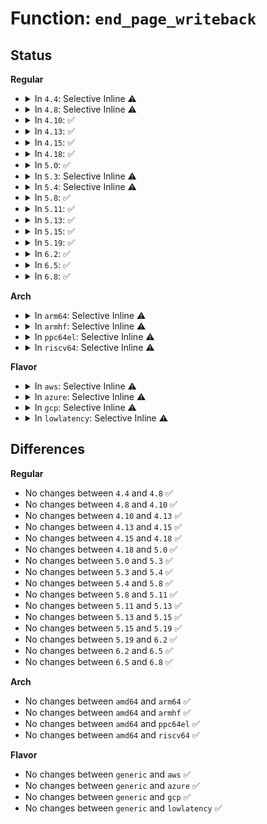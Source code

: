 # Function: <code>end_page_writeback</code>

## Status
<b>Regular</b>
<ul>
<li>
<details>
<summary>In <code>4.4</code>: Selective Inline ⚠️</summary>

```c
void end_page_writeback(struct page *page);
```

**Collision:** Unique Global

**Inline:** Selective

**Transformation:** False

**Instances:**

```
In mm/filemap.c (ffffffff8118d690)
Location: mm/filemap.c:823
Inline: True
Direct callers:
  - mm/page_io.c:end_swap_bio_write
  - mm/page_io.c:__swap_writepage
  - mm/page_io.c:swap_writepage
  - mm/migrate.c:migrate_page_copy
  - fs/buffer.c:end_buffer_async_write
  - fs/block_dev.c:bdev_write_page
  - fs/ext4/page-io.c:ext4_finish_bio
  - fs/ext4/page-io.c:ext4_bio_write_page
  - fs/fuse/file.c:fuse_writepage_locked
  - fs/fuse/file.c:fuse_writepage_locked
  - fs/fuse/file.c:fuse_writepages_send
  - fs/fuse/file.c:fuse_writepages_fill
```
**Symbols:**

```
ffffffff8118d690-ffffffff8118d723: end_page_writeback (STB_GLOBAL)
```
</details>
</li>
<li>
<details>
<summary>In <code>4.8</code>: Selective Inline ⚠️</summary>

```c
void end_page_writeback(struct page *page);
```

**Collision:** Unique Global

**Inline:** Selective

**Transformation:** False

**Instances:**

```
In mm/filemap.c (ffffffff811a0290)
Location: mm/filemap.c:864
Inline: True
Direct callers:
  - mm/page_io.c:__swap_writepage
  - mm/page_io.c:swap_writepage
  - mm/page_io.c:end_swap_bio_write
  - mm/migrate.c:migrate_page_copy
  - fs/buffer.c:__block_write_full_page
  - fs/buffer.c:end_buffer_async_write
  - fs/block_dev.c:bdev_write_page
  - fs/ext4/page-io.c:ext4_bio_write_page
  - fs/ext4/page-io.c:ext4_finish_bio
  - fs/fuse/file.c:fuse_writepages_fill
  - fs/fuse/file.c:fuse_writepages_send
  - fs/fuse/file.c:fuse_writepage_locked
  - fs/fuse/file.c:fuse_writepage_locked
```
**Symbols:**

```
ffffffff811a0290-ffffffff811a033f: end_page_writeback (STB_GLOBAL)
```
</details>
</li>
<li>
<details>
<summary>In <code>4.10</code>: ✅</summary>

```c
void end_page_writeback(struct page *page);
```

**Collision:** Unique Global

**Inline:** No

**Transformation:** False

**Instances:**

```
In mm/filemap.c (ffffffff811af410)
Location: mm/filemap.c:967
Inline: False
Direct callers:
  - mm/page_io.c:__swap_writepage
  - mm/page_io.c:swap_writepage
  - mm/page_io.c:end_swap_bio_write
  - mm/migrate.c:migrate_page_copy
  - fs/buffer.c:__block_write_full_page
  - fs/buffer.c:end_buffer_async_write
  - fs/block_dev.c:bdev_write_page
  - fs/ext4/page-io.c:ext4_bio_write_page
  - fs/ext4/page-io.c:ext4_finish_bio
  - fs/fuse/file.c:fuse_writepages_fill
  - fs/fuse/file.c:fuse_writepages_send
  - fs/fuse/file.c:fuse_writepage_locked
  - fs/fuse/file.c:fuse_writepage_locked
```
**Symbols:**

```
ffffffff811af410-ffffffff811af474: end_page_writeback (STB_GLOBAL)
```
</details>
</li>
<li>
<details>
<summary>In <code>4.13</code>: ✅</summary>

```c
void end_page_writeback(struct page *page);
```

**Collision:** Unique Global

**Inline:** No

**Transformation:** False

**Instances:**

```
In mm/filemap.c (ffffffff811b6310)
Location: mm/filemap.c:1093
Inline: False
Direct callers:
  - mm/page_io.c:__swap_writepage
  - mm/page_io.c:swap_writepage
  - mm/page_io.c:end_swap_bio_write
  - mm/migrate.c:migrate_page_copy
  - fs/buffer.c:__block_write_full_page
  - fs/buffer.c:end_buffer_async_write
  - fs/block_dev.c:bdev_write_page
  - fs/ext4/page-io.c:ext4_bio_write_page
  - fs/ext4/page-io.c:ext4_finish_bio
  - fs/fuse/file.c:fuse_writepages_fill
  - fs/fuse/file.c:fuse_writepages_send
  - fs/fuse/file.c:fuse_writepage_locked
  - fs/fuse/file.c:fuse_writepage_locked
```
**Symbols:**

```
ffffffff811b6310-ffffffff811b6374: end_page_writeback (STB_GLOBAL)
```
</details>
</li>
<li>
<details>
<summary>In <code>4.15</code>: ✅</summary>

```c
void end_page_writeback(struct page *page);
```

**Collision:** Unique Global

**Inline:** No

**Transformation:** False

**Instances:**

```
In mm/filemap.c (ffffffff811ca620)
Location: mm/filemap.c:1215
Inline: False
Direct callers:
  - mm/page_io.c:__swap_writepage
  - mm/page_io.c:swap_writepage
  - mm/page_io.c:end_swap_bio_write
  - mm/migrate.c:migrate_page_states
  - fs/buffer.c:__block_write_full_page
  - fs/buffer.c:end_buffer_async_write
  - fs/block_dev.c:bdev_write_page
  - fs/ext4/page-io.c:ext4_bio_write_page
  - fs/ext4/page-io.c:ext4_finish_bio
  - fs/fuse/file.c:fuse_writepages_fill
  - fs/fuse/file.c:fuse_writepages_send
  - fs/fuse/file.c:fuse_writepage_locked
  - fs/fuse/file.c:fuse_writepage_locked
```
**Symbols:**

```
ffffffff811ca620-ffffffff811ca684: end_page_writeback (STB_GLOBAL)
```
</details>
</li>
<li>
<details>
<summary>In <code>4.18</code>: ✅</summary>

```c
void end_page_writeback(struct page *page);
```

**Collision:** Unique Global

**Inline:** No

**Transformation:** False

**Instances:**

```
In mm/filemap.c (ffffffff811eb6d0)
Location: mm/filemap.c:1215
Inline: False
Direct callers:
  - mm/page_io.c:__swap_writepage
  - mm/page_io.c:swap_writepage
  - mm/page_io.c:end_swap_bio_write
  - mm/migrate.c:migrate_page_states
  - fs/buffer.c:__block_write_full_page
  - fs/buffer.c:end_buffer_async_write
  - fs/block_dev.c:bdev_write_page
  - fs/ext4/page-io.c:ext4_bio_write_page
  - fs/ext4/page-io.c:ext4_finish_bio
  - fs/fuse/file.c:fuse_writepages_fill
  - fs/fuse/file.c:fuse_writepages_send
  - fs/fuse/file.c:fuse_writepage_locked
  - fs/fuse/file.c:fuse_writepage_locked
```
**Symbols:**

```
ffffffff811eb6d0-ffffffff811eb734: end_page_writeback (STB_GLOBAL)
```
</details>
</li>
<li>
<details>
<summary>In <code>5.0</code>: ✅</summary>

```c
void end_page_writeback(struct page *page);
```

**Collision:** Unique Global

**Inline:** No

**Transformation:** False

**Instances:**

```
In mm/filemap.c (ffffffff811fc210)
Location: mm/filemap.c:1268
Inline: False
Direct callers:
  - mm/page_io.c:__swap_writepage
  - mm/page_io.c:swap_writepage
  - mm/page_io.c:end_swap_bio_write
  - mm/migrate.c:migrate_page_states
  - fs/buffer.c:__block_write_full_page
  - fs/buffer.c:end_buffer_async_write
  - fs/block_dev.c:bdev_write_page
  - fs/ext4/page-io.c:ext4_bio_write_page
  - fs/ext4/page-io.c:ext4_finish_bio
  - fs/fuse/file.c:fuse_writepages_fill
  - fs/fuse/file.c:fuse_writepages_send
  - fs/fuse/file.c:fuse_writepage_locked
  - fs/fuse/file.c:fuse_writepage_locked
```
**Symbols:**

```
ffffffff811fc210-ffffffff811fc274: end_page_writeback (STB_GLOBAL)
```
</details>
</li>
<li>
<details>
<summary>In <code>5.3</code>: Selective Inline ⚠️</summary>

```c
void end_page_writeback(struct page *page);
```

**Collision:** Unique Global

**Inline:** Selective

**Transformation:** False

**Instances:**

```
In mm/filemap.c (ffffffff81213b80)
Location: mm/filemap.c:1316
Inline: True
Direct callers:
  - mm/page_io.c:__swap_writepage
  - mm/page_io.c:swap_writepage
  - mm/page_io.c:end_swap_bio_write
  - mm/migrate.c:migrate_page_states
  - fs/buffer.c:__block_write_full_page
  - fs/buffer.c:end_buffer_async_write
  - fs/block_dev.c:bdev_write_page
  - fs/ext4/page-io.c:ext4_bio_write_page
  - fs/ext4/page-io.c:ext4_finish_bio
  - fs/fuse/file.c:fuse_writepages_fill
  - fs/fuse/file.c:fuse_writepages_send
  - fs/fuse/file.c:fuse_writepage_locked
  - fs/fuse/file.c:fuse_writepage_locked
```
**Symbols:**

```
ffffffff81213b80-ffffffff81213be7: end_page_writeback (STB_GLOBAL)
```
</details>
</li>
<li>
<details>
<summary>In <code>5.4</code>: Selective Inline ⚠️</summary>

```c
void end_page_writeback(struct page *page);
```

**Collision:** Unique Global

**Inline:** Selective

**Transformation:** False

**Instances:**

```
In mm/filemap.c (ffffffff81221350)
Location: mm/filemap.c:1325
Inline: True
Direct callers:
  - mm/page_io.c:__swap_writepage
  - mm/page_io.c:swap_writepage
  - mm/page_io.c:end_swap_bio_write
  - mm/migrate.c:migrate_page_states
  - fs/buffer.c:__block_write_full_page
  - fs/buffer.c:end_buffer_async_write
  - fs/block_dev.c:bdev_write_page
  - fs/ext4/page-io.c:ext4_bio_write_page
  - fs/ext4/page-io.c:ext4_finish_bio
  - fs/fuse/file.c:fuse_writepages_fill
  - fs/fuse/file.c:fuse_writepages_send
  - fs/fuse/file.c:fuse_writepage_locked
  - fs/fuse/file.c:fuse_writepage_locked
```
**Symbols:**

```
ffffffff81221350-ffffffff812213b7: end_page_writeback (STB_GLOBAL)
```
</details>
</li>
<li>
<details>
<summary>In <code>5.8</code>: ✅</summary>

```c
void end_page_writeback(struct page *page);
```

**Collision:** Unique Global

**Inline:** No

**Transformation:** False

**Instances:**

```
In mm/filemap.c (ffffffff8124ed30)
Location: mm/filemap.c:1300
Inline: False
Direct callers:
  - mm/filemap.c:page_endio
  - mm/page_io.c:__swap_writepage
  - mm/page_io.c:swap_writepage
  - mm/page_io.c:end_swap_bio_write
  - mm/migrate.c:migrate_page_states
  - fs/buffer.c:__block_write_full_page
  - fs/buffer.c:end_buffer_async_write
  - fs/block_dev.c:bdev_write_page
  - fs/iomap/buffered-io.c:iomap_writepage_map
  - fs/iomap/buffered-io.c:iomap_finish_page_writeback
  - fs/iomap/buffered-io.c:iomap_finish_page_writeback
  - fs/ext4/page-io.c:ext4_bio_write_page
  - fs/ext4/page-io.c:ext4_finish_bio
  - fs/fuse/file.c:fuse_writepages_fill
  - fs/fuse/file.c:fuse_writepages_send
  - fs/fuse/file.c:fuse_writepage_locked
  - fs/fuse/file.c:fuse_writepage_locked
```
**Symbols:**

```
ffffffff8124ed30-ffffffff8124ed99: end_page_writeback (STB_GLOBAL)
```
</details>
</li>
<li>
<details>
<summary>In <code>5.11</code>: ✅</summary>

```c
void end_page_writeback(struct page *page);
```

**Collision:** Unique Global

**Inline:** No

**Transformation:** False

**Instances:**

```
In mm/filemap.c (ffffffff81259cc0)
Location: mm/filemap.c:1477
Inline: False
Direct callers:
  - mm/filemap.c:page_endio
  - mm/page_io.c:__swap_writepage
  - mm/page_io.c:swap_writepage
  - mm/page_io.c:end_swap_bio_write
  - mm/migrate.c:migrate_page_states
  - fs/buffer.c:__block_write_full_page
  - fs/buffer.c:end_buffer_async_write
  - fs/block_dev.c:bdev_write_page
  - fs/iomap/buffered-io.c:iomap_writepage_map
  - fs/iomap/buffered-io.c:iomap_finish_page_writeback
  - fs/iomap/buffered-io.c:iomap_finish_page_writeback
  - fs/ext4/page-io.c:ext4_bio_write_page
  - fs/ext4/page-io.c:ext4_finish_bio
  - fs/fuse/file.c:fuse_writepages_fill
  - fs/fuse/file.c:fuse_writepages_send
  - fs/fuse/file.c:fuse_writepage_locked
  - fs/fuse/file.c:fuse_writepage_locked
```
**Symbols:**

```
ffffffff81259cc0-ffffffff81259d95: end_page_writeback (STB_GLOBAL)
```
</details>
</li>
<li>
<details>
<summary>In <code>5.13</code>: ✅</summary>

```c
void end_page_writeback(struct page *page);
```

**Collision:** Unique Global

**Inline:** No

**Transformation:** False

**Instances:**

```
In mm/filemap.c (ffffffff8125df00)
Location: mm/filemap.c:1527
Inline: False
Direct callers:
  - mm/filemap.c:page_endio
  - mm/page_io.c:__swap_writepage
  - mm/page_io.c:swap_writepage
  - mm/page_io.c:end_swap_bio_write
  - mm/migrate.c:migrate_page_states
  - fs/buffer.c:__block_write_full_page
  - fs/buffer.c:end_buffer_async_write
  - fs/block_dev.c:bdev_write_page
  - fs/iomap/buffered-io.c:iomap_writepage_map
  - fs/iomap/buffered-io.c:iomap_finish_ioend
  - fs/ext4/page-io.c:ext4_bio_write_page
  - fs/ext4/page-io.c:ext4_finish_bio
  - fs/fuse/file.c:fuse_writepages_fill
  - fs/fuse/file.c:fuse_writepages_send
  - fs/fuse/file.c:fuse_writepage_locked
  - fs/fuse/file.c:fuse_writepage_locked
```
**Symbols:**

```
ffffffff8125df00-ffffffff8125dfd5: end_page_writeback (STB_GLOBAL)
```
</details>
</li>
<li>
<details>
<summary>In <code>5.15</code>: ✅</summary>

```c
void end_page_writeback(struct page *page);
```

**Collision:** Unique Global

**Inline:** No

**Transformation:** False

**Instances:**

```
In mm/filemap.c (ffffffff8129a620)
Location: mm/filemap.c:1582
Inline: False
Direct callers:
  - mm/filemap.c:page_endio
  - mm/page_io.c:__swap_writepage
  - mm/page_io.c:swap_writepage
  - mm/page_io.c:end_swap_bio_write
  - mm/migrate.c:migrate_page_states
  - fs/buffer.c:__block_write_full_page
  - fs/buffer.c:end_buffer_async_write
  - fs/iomap/buffered-io.c:iomap_writepage_map
  - fs/iomap/buffered-io.c:iomap_finish_ioend
  - fs/ext4/page-io.c:ext4_bio_write_page
  - fs/ext4/page-io.c:ext4_finish_bio
  - fs/fuse/file.c:fuse_writepages_fill
  - fs/fuse/file.c:fuse_writepages_send
  - fs/fuse/file.c:fuse_writepage_locked
  - fs/fuse/file.c:fuse_writepage_locked
  - block/bdev.c:bdev_write_page
```
**Symbols:**

```
ffffffff8129a620-ffffffff8129a6f2: end_page_writeback (STB_GLOBAL)
```
</details>
</li>
<li>
<details>
<summary>In <code>5.19</code>: ✅</summary>

```c
void end_page_writeback(struct page *page);
```

**Collision:** Unique Global

**Inline:** No

**Transformation:** False

**Instances:**

```
In mm/folio-compat.c (ffffffff81300b90)
Location: mm/folio-compat.c:24
Inline: False
Direct callers:
  - mm/filemap.c:page_endio
  - mm/page_io.c:sio_write_complete
  - mm/page_io.c:swap_writepage
  - mm/page_io.c:end_swap_bio_write
  - fs/buffer.c:__block_write_full_page
  - fs/buffer.c:end_buffer_async_write
  - fs/ext4/page-io.c:ext4_bio_write_page
  - fs/ext4/page-io.c:ext4_finish_bio
  - fs/fuse/file.c:fuse_writepages_fill
  - fs/fuse/file.c:fuse_writepages_send
  - fs/fuse/file.c:fuse_writepage_locked
  - fs/fuse/file.c:fuse_writepage_locked
  - block/bdev.c:bdev_write_page
```
**Symbols:**

```
ffffffff81300b90-ffffffff81300beb: end_page_writeback (STB_GLOBAL)
```
</details>
</li>
<li>
<details>
<summary>In <code>6.2</code>: ✅</summary>

```c
void end_page_writeback(struct page *page);
```

**Collision:** Unique Global

**Inline:** No

**Transformation:** False

**Instances:**

```
In mm/folio-compat.c (ffffffff8136b410)
Location: mm/folio-compat.c:24
Inline: False
Direct callers:
  - mm/page_io.c:sio_write_complete
  - mm/page_io.c:end_swap_bio_write
  - fs/buffer.c:__block_write_full_page
  - fs/buffer.c:end_buffer_async_write
  - fs/ext4/page-io.c:ext4_finish_bio
  - fs/fuse/file.c:fuse_writepages_fill
  - fs/fuse/file.c:fuse_writepages_send
  - fs/fuse/file.c:fuse_writepage_locked
  - fs/fuse/file.c:fuse_writepage_locked
  - block/bdev.c:bdev_write_page
```
**Symbols:**

```
ffffffff8136b410-ffffffff8136b46b: end_page_writeback (STB_GLOBAL)
```
</details>
</li>
<li>
<details>
<summary>In <code>6.5</code>: ✅</summary>

```c
void end_page_writeback(struct page *page);
```

**Collision:** Unique Global

**Inline:** No

**Transformation:** False

**Instances:**

```
In mm/folio-compat.c (ffffffff8139d5a0)
Location: mm/folio-compat.c:25
Inline: False
Direct callers:
  - mm/page_io.c:sio_write_complete
  - mm/page_io.c:__end_swap_bio_write
  - mm/page_io.c:__end_swap_bio_write
  - fs/fuse/file.c:fuse_writepages_send
  - fs/fuse/file.c:fuse_writepage_locked
  - fs/fuse/file.c:fuse_writepage_locked
```
**Symbols:**

```
ffffffff8139d5a0-ffffffff8139d60a: end_page_writeback (STB_GLOBAL)
```
</details>
</li>
<li>
<details>
<summary>In <code>6.8</code>: ✅</summary>

```c
void end_page_writeback(struct page *page);
```

**Collision:** Unique Global

**Inline:** No

**Transformation:** False

**Instances:**

```
In mm/folio-compat.c (ffffffff813c7300)
Location: mm/folio-compat.c:25
Inline: False
Direct callers:
  - mm/page_io.c:sio_write_complete
  - fs/fuse/file.c:fuse_writepages_send
  - fs/fuse/file.c:fuse_writepage_locked
  - fs/fuse/file.c:fuse_writepage_locked
```
**Symbols:**

```
ffffffff813c7300-ffffffff813c7367: end_page_writeback (STB_GLOBAL)
```
</details>
</li>
</ul>
<b>Arch</b>
<ul>
<li>
<details>
<summary>In <code>arm64</code>: Selective Inline ⚠️</summary>

```c
void end_page_writeback(struct page *page);
```

**Collision:** Unique Global

**Inline:** Selective

**Transformation:** False

**Instances:**

```
In mm/filemap.c (ffff8000102af290)
Location: mm/filemap.c:1325
Inline: True
Direct callers:
  - mm/page_io.c:__swap_writepage
  - mm/page_io.c:swap_writepage
  - mm/page_io.c:end_swap_bio_write
  - mm/migrate.c:migrate_page_states
  - fs/buffer.c:__block_write_full_page
  - fs/buffer.c:end_buffer_async_write
  - fs/block_dev.c:bdev_write_page
  - fs/ext4/page-io.c:ext4_bio_write_page
  - fs/ext4/page-io.c:ext4_finish_bio
  - fs/fuse/file.c:fuse_writepages_fill
  - fs/fuse/file.c:fuse_writepages_send
  - fs/fuse/file.c:fuse_writepage_locked
  - fs/fuse/file.c:fuse_writepage_locked
```
**Symbols:**

```
ffff8000102af290-ffff8000102af330: end_page_writeback (STB_GLOBAL)
```
</details>
</li>
<li>
<details>
<summary>In <code>armhf</code>: Selective Inline ⚠️</summary>

```c
void end_page_writeback(struct page *page);
```

**Collision:** Unique Global

**Inline:** Selective

**Transformation:** False

**Instances:**

```
In mm/filemap.c (c04db56c)
Location: mm/filemap.c:1325
Inline: True
Direct callers:
  - mm/page_io.c:__swap_writepage
  - mm/page_io.c:swap_writepage
  - mm/page_io.c:end_swap_bio_write
  - mm/migrate.c:migrate_page_states
  - fs/buffer.c:__block_write_full_page
  - fs/buffer.c:end_buffer_async_write
  - fs/block_dev.c:bdev_write_page
  - fs/ext4/page-io.c:ext4_bio_write_page
  - fs/ext4/page-io.c:ext4_finish_bio
  - fs/fuse/file.c:fuse_writepages_fill
  - fs/fuse/file.c:fuse_writepages_send
  - fs/fuse/file.c:fuse_writepage_locked
  - fs/fuse/file.c:fuse_writepage_locked
```
**Symbols:**

```
c04db56c-c04db5f4: end_page_writeback (STB_GLOBAL)
```
</details>
</li>
<li>
<details>
<summary>In <code>ppc64el</code>: Selective Inline ⚠️</summary>

```c
void end_page_writeback(struct page *page);
```

**Collision:** Unique Global

**Inline:** Selective

**Transformation:** False

**Instances:**

```
In mm/filemap.c (c000000000363170)
Location: mm/filemap.c:1325
Inline: True
Direct callers:
  - mm/page_io.c:__swap_writepage
  - mm/page_io.c:swap_writepage
  - mm/page_io.c:end_swap_bio_write
  - mm/migrate.c:migrate_page_states
  - fs/buffer.c:__block_write_full_page
  - fs/buffer.c:end_buffer_async_write
  - fs/block_dev.c:bdev_write_page
  - fs/ext4/page-io.c:ext4_bio_write_page
  - fs/ext4/page-io.c:ext4_finish_bio
  - fs/fuse/file.c:fuse_writepages_fill
  - fs/fuse/file.c:fuse_writepages_send
  - fs/fuse/file.c:fuse_writepage_locked
  - fs/fuse/file.c:fuse_writepage_locked
```
**Symbols:**

```
c000000000363170-c00000000036324c: end_page_writeback (STB_GLOBAL)
```
</details>
</li>
<li>
<details>
<summary>In <code>riscv64</code>: Selective Inline ⚠️</summary>

```c
void end_page_writeback(struct page *page);
```

**Collision:** Unique Global

**Inline:** Selective

**Transformation:** False

**Instances:**

```
In mm/filemap.c (ffffffe0001d4b38)
Location: mm/filemap.c:1325
Inline: True
Direct callers:
  - mm/page_io.c:__swap_writepage
  - mm/page_io.c:swap_writepage
  - mm/page_io.c:end_swap_bio_write
  - mm/migrate.c:migrate_page_states
  - fs/buffer.c:__block_write_full_page
  - fs/buffer.c:end_buffer_async_write
  - fs/block_dev.c:bdev_write_page
  - fs/ext4/page-io.c:ext4_bio_write_page
  - fs/ext4/page-io.c:ext4_finish_bio
  - fs/fuse/file.c:fuse_writepages_fill
  - fs/fuse/file.c:fuse_writepages_send
  - fs/fuse/file.c:fuse_writepage_locked
  - fs/fuse/file.c:fuse_writepage_locked
```
**Symbols:**

```
ffffffe0001d4b38-ffffffe0001d4bbc: end_page_writeback (STB_GLOBAL)
```
</details>
</li>
</ul>
<b>Flavor</b>
<ul>
<li>
<details>
<summary>In <code>aws</code>: Selective Inline ⚠️</summary>

```c
void end_page_writeback(struct page *page);
```

**Collision:** Unique Global

**Inline:** Selective

**Transformation:** False

**Instances:**

```
In mm/filemap.c (ffffffff812199a0)
Location: mm/filemap.c:1325
Inline: True
Direct callers:
  - mm/page_io.c:__swap_writepage
  - mm/page_io.c:swap_writepage
  - mm/page_io.c:end_swap_bio_write
  - mm/migrate.c:migrate_page_states
  - fs/buffer.c:__block_write_full_page
  - fs/buffer.c:end_buffer_async_write
  - fs/block_dev.c:bdev_write_page
  - fs/ext4/page-io.c:ext4_bio_write_page
  - fs/ext4/page-io.c:ext4_finish_bio
  - fs/fuse/file.c:fuse_writepages_fill
  - fs/fuse/file.c:fuse_writepages_send
  - fs/fuse/file.c:fuse_writepage_locked
  - fs/fuse/file.c:fuse_writepage_locked
```
**Symbols:**

```
ffffffff812199a0-ffffffff81219a07: end_page_writeback (STB_GLOBAL)
```
</details>
</li>
<li>
<details>
<summary>In <code>azure</code>: Selective Inline ⚠️</summary>

```c
void end_page_writeback(struct page *page);
```

**Collision:** Unique Global

**Inline:** Selective

**Transformation:** False

**Instances:**

```
In mm/filemap.c (ffffffff8120cbb0)
Location: mm/filemap.c:1325
Inline: True
Direct callers:
  - mm/page_io.c:__swap_writepage
  - mm/page_io.c:swap_writepage
  - mm/page_io.c:end_swap_bio_write
  - mm/migrate.c:migrate_page_states
  - fs/buffer.c:__block_write_full_page
  - fs/buffer.c:end_buffer_async_write
  - fs/block_dev.c:bdev_write_page
  - fs/ext4/page-io.c:ext4_bio_write_page
  - fs/ext4/page-io.c:ext4_finish_bio
  - fs/fuse/file.c:fuse_writepages_fill
  - fs/fuse/file.c:fuse_writepages_send
  - fs/fuse/file.c:fuse_writepage_locked
  - fs/fuse/file.c:fuse_writepage_locked
```
**Symbols:**

```
ffffffff8120cbb0-ffffffff8120cc17: end_page_writeback (STB_GLOBAL)
```
</details>
</li>
<li>
<details>
<summary>In <code>gcp</code>: Selective Inline ⚠️</summary>

```c
void end_page_writeback(struct page *page);
```

**Collision:** Unique Global

**Inline:** Selective

**Transformation:** False

**Instances:**

```
In mm/filemap.c (ffffffff81217740)
Location: mm/filemap.c:1325
Inline: True
Direct callers:
  - mm/page_io.c:__swap_writepage
  - mm/page_io.c:swap_writepage
  - mm/page_io.c:end_swap_bio_write
  - mm/migrate.c:migrate_page_states
  - fs/buffer.c:__block_write_full_page
  - fs/buffer.c:end_buffer_async_write
  - fs/block_dev.c:bdev_write_page
  - fs/ext4/page-io.c:ext4_bio_write_page
  - fs/ext4/page-io.c:ext4_finish_bio
  - fs/fuse/file.c:fuse_writepages_fill
  - fs/fuse/file.c:fuse_writepages_send
  - fs/fuse/file.c:fuse_writepage_locked
  - fs/fuse/file.c:fuse_writepage_locked
```
**Symbols:**

```
ffffffff81217740-ffffffff812177a7: end_page_writeback (STB_GLOBAL)
```
</details>
</li>
<li>
<details>
<summary>In <code>lowlatency</code>: Selective Inline ⚠️</summary>

```c
void end_page_writeback(struct page *page);
```

**Collision:** Unique Global

**Inline:** Selective

**Transformation:** False

**Instances:**

```
In mm/filemap.c (ffffffff812267f0)
Location: mm/filemap.c:1325
Inline: True
Direct callers:
  - mm/page_io.c:__swap_writepage
  - mm/page_io.c:swap_writepage
  - mm/page_io.c:end_swap_bio_write
  - mm/migrate.c:migrate_page_states
  - fs/buffer.c:__block_write_full_page
  - fs/buffer.c:end_buffer_async_write
  - fs/block_dev.c:bdev_write_page
  - fs/ext4/page-io.c:ext4_bio_write_page
  - fs/ext4/page-io.c:ext4_finish_bio
  - fs/fuse/file.c:fuse_writepages_fill
  - fs/fuse/file.c:fuse_writepages_send
  - fs/fuse/file.c:fuse_writepage_locked
  - fs/fuse/file.c:fuse_writepage_locked
```
**Symbols:**

```
ffffffff812267f0-ffffffff81226857: end_page_writeback (STB_GLOBAL)
```
</details>
</li>
</ul>

## Differences
<b>Regular</b>
<ul>
<li>
No changes between <code>4.4</code> and <code>4.8</code> ✅
</li>
<li>
No changes between <code>4.8</code> and <code>4.10</code> ✅
</li>
<li>
No changes between <code>4.10</code> and <code>4.13</code> ✅
</li>
<li>
No changes between <code>4.13</code> and <code>4.15</code> ✅
</li>
<li>
No changes between <code>4.15</code> and <code>4.18</code> ✅
</li>
<li>
No changes between <code>4.18</code> and <code>5.0</code> ✅
</li>
<li>
No changes between <code>5.0</code> and <code>5.3</code> ✅
</li>
<li>
No changes between <code>5.3</code> and <code>5.4</code> ✅
</li>
<li>
No changes between <code>5.4</code> and <code>5.8</code> ✅
</li>
<li>
No changes between <code>5.8</code> and <code>5.11</code> ✅
</li>
<li>
No changes between <code>5.11</code> and <code>5.13</code> ✅
</li>
<li>
No changes between <code>5.13</code> and <code>5.15</code> ✅
</li>
<li>
No changes between <code>5.15</code> and <code>5.19</code> ✅
</li>
<li>
No changes between <code>5.19</code> and <code>6.2</code> ✅
</li>
<li>
No changes between <code>6.2</code> and <code>6.5</code> ✅
</li>
<li>
No changes between <code>6.5</code> and <code>6.8</code> ✅
</li>
</ul>
<b>Arch</b>
<ul>
<li>
No changes between <code>amd64</code> and <code>arm64</code> ✅
</li>
<li>
No changes between <code>amd64</code> and <code>armhf</code> ✅
</li>
<li>
No changes between <code>amd64</code> and <code>ppc64el</code> ✅
</li>
<li>
No changes between <code>amd64</code> and <code>riscv64</code> ✅
</li>
</ul>
<b>Flavor</b>
<ul>
<li>
No changes between <code>generic</code> and <code>aws</code> ✅
</li>
<li>
No changes between <code>generic</code> and <code>azure</code> ✅
</li>
<li>
No changes between <code>generic</code> and <code>gcp</code> ✅
</li>
<li>
No changes between <code>generic</code> and <code>lowlatency</code> ✅
</li>
</ul>
